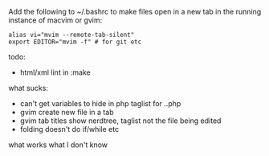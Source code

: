 Add the following to ~/.bashrc to make files open in a new tab in the running instance of macvim or gvim:

    alias vi="mvim --remote-tab-silent"
    export EDITOR="mvim -f" # for git etc

todo:
 - html/xml lint in :make
 
what sucks:
 - can't get variables to hide in  php taglist for *.*.php
 - gvim create new file in a tab
 - gvim tab titles show nerdtree, taglist not the file being edited
 - folding doesn't do if/while etc
 
what works
what I don't know

